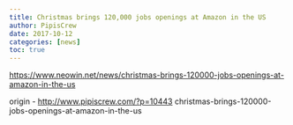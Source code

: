 ```yaml
---
title: Christmas brings 120,000 jobs openings at Amazon in the US
author: PipisCrew
date: 2017-10-12
categories: [news]
toc: true
---
```


https://www.neowin.net/news/christmas-brings-120000-jobs-openings-at-amazon-in-the-us

origin - http://www.pipiscrew.com/?p=10443 christmas-brings-120000-jobs-openings-at-amazon-in-the-us